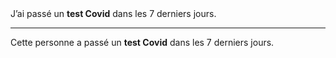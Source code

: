 <!---->J’ai passé un <b>test Covid</b> dans les 7 derniers jours.

---

<!---->Cette personne a passé un <b>test Covid</b> dans les 7 derniers jours.
